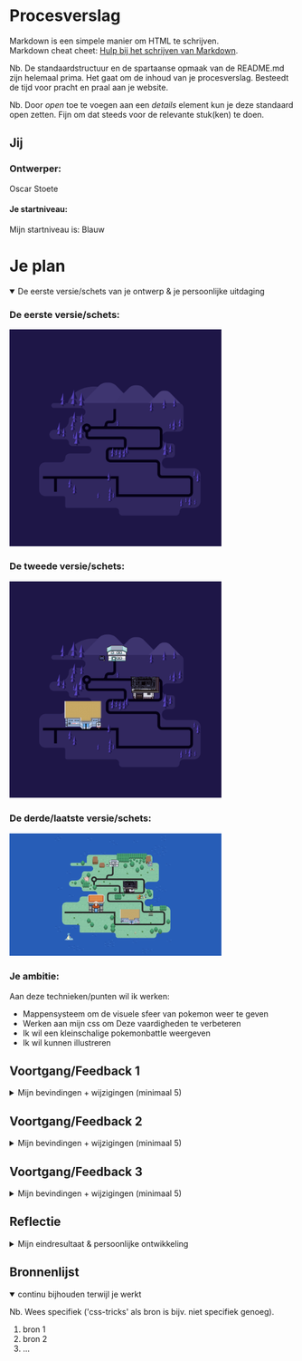 # Procesverslag
Markdown is een simpele manier om HTML te schrijven.  
Markdown cheat cheet: [Hulp bij het schrijven van Markdown](https://github.com/adam-p/markdown-here/wiki/Markdown-Cheatsheet).

Nb. De standaardstructuur en de spartaanse opmaak van de README.md zijn helemaal prima. Het gaat om de inhoud van je procesverslag. Besteedt de tijd voor pracht en praal aan je website.

Nb. Door *open* toe te voegen aan een *details* element kun je deze standaard open zetten. Fijn om dat steeds voor de relevante stuk(ken) te doen.





## Jij

### Ontwerper:
Oscar Stoete

#### Je startniveau:
Mijn startniveau is: Blauw





# Je plan

<details open>
  <summary>De eerste versie/schets van je ontwerp & je persoonlijke uitdaging</summary>

  ### De eerste versie/schets:
  <img src="readme-images/gengar_map.svg" width="375px" alt="eerste versie/schets">
  
   ### De tweede versie/schets:
  <img src="readme-images/tweede_schets.svg" width="375px" alt="eerste versie/schets">
  
   ### De derde/laatste versie/schets:
  <img src="readme-images/derde_schets.jpeg" width="375px" alt="eerste versie/schets">

  ### Je ambitie: 
  Aan deze technieken/punten wil ik werken:
  - Mappensysteem om de visuele sfeer van pokemon weer te geven
  - Werken aan mijn css om Deze vaardigheden te verbeteren
  - Ik wil een kleinschalige pokemonbattle weergeven
  - Ik wil kunnen illustreren
 
</details>




## Voortgang/Feedback 1

<details>
  <summary>Mijn bevindingen + wijzigingen (minimaal 5)</summary>

  ### Bevinding 1:
  De stijl van de map is nog niet helemaal in de stijl van het pokémon genre.
  <img src="readme-images/gengar_map.svg" width="375px" alt="eerste versie/schets">

  #### oplossing:
  Ik heb de huizen van die op de kaart weergegeven wordt de stijl van de pokemon games gegeven die chronologisch in stijl veranderen op basis van het jaarrtal dat ze     zijn ontworpen.



  ### Bevinding 2:
  Er bevinden nog geen Easter Eggs in het design.

  #### oplossing:
  Ik moet gaan nadenken hoe ik easter eggs ga toepassen in het design, dit heb ik bewaardt voor later.



  ### Bevinding 3:
  De stijl van de map is nog niet helemaal in de stijl van het pokémon genre.
  
    #### oplossing:
  De stijl van de kaart zelf is ook nog niet helemaal in de stijl van Pokémon omdat ik de kleuren van gengagr heb gebruikt. Ik heb dit ook bewaardt voor later om te     bedenken hoe ik de kaart beter in de stijl van pokemon kan bewerken.
  
      ### Bevinding 4:
  hoe ga ik een manier vinden om zoveel mogelijk te laten zien van progressive disclosure zonder te veel informatie te laten zien.
  
    #### oplossing:
   gebouwen veranderen van design stijl door de jaren heen op deze gebouwen kun je klikken en die laten de stijl van dat jaartal zien wanneer de game ontworpen is.
  
    ### Bevinding 5:
  Bedenken hoe ik de kaart responsive ga maken. op het moment is de kaart niet responsive.
  
    #### oplossing:
   -
  
</details>




## Voortgang/Feedback 2

<details>
  <summary>Mijn bevindingen + wijzigingen (minimaal 5)</summary>
  
  ### Bevinding 1:
  weinig contrast map is slecht te zien op sommige schermen.

  #### oplossing:
  Map gaat veranderd worden in de stijl van Pokémon. In de Pokémon spellen word voldoende gebruik gemaakt van goed contrast wat dit probleem gaat anpakken.



  ### Bevinding 2:
  Bronnen opnemen.

  #### oplossing:
  bronen moeten nog worden opgeschreven in de reflectie/code.



  ### Bevinding 3:
  code is rommelig

  #### oplossing:
  code herindelen zodat het makkelijk terug te vinden is.

</details>



## Voortgang/Feedback 3

<details>
  <summary>Mijn bevindingen + wijzigingen (minimaal 5)</summary>
  
  ### Bevinding 1:
  Mist informatieve uitleg.

  #### oplossing:
  dit heb ik gedaan door informatieve uitleg te laten zien met behulp van verschillende easter eggs.



  ### Bevinding 2:
  Probeer gebruik te maken van custom properties waar dat kan.

  #### oplossing:
  Ik heb custom properties gebruikt voor de achtergrond kleur en voor de horizontale en verticale as van de knoppen



  ### Bevinding 3:
  Code nog steeds iets te rommelig.

  #### oplossing:
  heringedeeld, animaties onderaan, knoppen bovenaan, per knop ingedeeld!
  
   ### Bevinding 4:
  Animaties nog niet responsive.

  #### oplossing:
  gedaan door de sections waar de animaties inzitten een 100% height te geven width auto en dan de images die in die sections zitten een viewheight te geven zodat ze     meeschalen met het scherm.

</details>




## Reflectie

<details>
  <summary>Mijn eindresultaat & persoonlijke ontwikkeling</summary>

  ### Je uitkomst - karakteristiek screenshot(s):
  <img src="readme-images/derde_schets.jpeg" width="375px" alt="final ontwerp">


  ### Dit ging goed/Heb ik geleerd: 
  Ik ben over het algemeen niet goed in het schrijven van code, daarom was dit best wel een lastige opdracht voor mij. Ik heb daarentegen wel een aantal dingen geleerd. Ik heb beter geleerd om gebruik te maken van parents en brothers in de code, die heb ik kunnen gebruiken om zo beter me plaatjes en knoppen aan te kunnen roepen in me code. Daarnaast heb ik ook een aantal dingen geleerd over het schrijven van animaties en ze goed toe te kunnen passen op deze verschillende parents/brothers. 

  <img src="readme-images/battle_animations.png" width="375px" alt="top">


  ### Dit was lastig/Is niet gelukt:
  Als ik meer tijd had gehad had ik 2 dingen meer tijd aan willen besteden:
  1. mooier maken van de pokemon battle/ uitgebreidere animaties
  2. betere detail pagina's waar informatieve uitleg word gegeven.
  
  Met de animaties in het begin heb ik heel erg zitten ''struggelen'' om die juist af te laten spelen maar na hulp, ging dit goed, Alleen had ik graag meer tijd gehad om deze beter uit te werken en of eventueel uitgebreider te maken.
  
  Het laatste waar ik nog erg moete mee heb is om mijn code goed geordend voor mijzelf (en andere) juist neer te zetten waardoor ik het makkelijk terug kan vinden.
  Ik hoop dat dit nu aardig goed terug te lezen zit en heb ik veel gebruik gemaakt van Annotaties


</details>





## Bronnenlijst

<details open>
<summary>continu bijhouden terwijl je werkt</summary>

Nb. Wees specifiek ('css-tricks' als bron is bijv. niet specifiek genoeg).

1. bron 1
2. bron 2
3. ...

</details>

